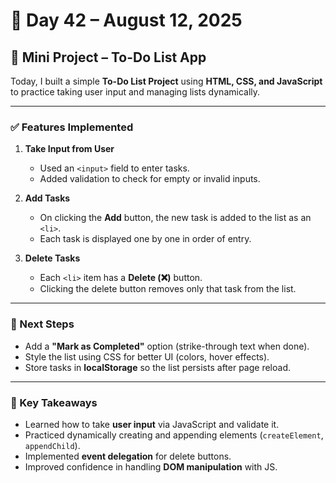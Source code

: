 # 📅 Day 42 – August 12, 2025

## 📝 Mini Project – To-Do List App

Today, I built a simple **To-Do List Project** using **HTML, CSS, and JavaScript** to practice taking user input and managing lists dynamically.

---

### ✅ Features Implemented
1. **Take Input from User**
   - Used an `<input>` field to enter tasks.
   - Added validation to check for empty or invalid inputs.

2. **Add Tasks**
   - On clicking the **Add** button, the new task is added to the list as an `<li>`.
   - Each task is displayed one by one in order of entry.

3. **Delete Tasks**
   - Each `<li>` item has a **Delete (❌)** button.
   - Clicking the delete button removes only that task from the list.

---

### 📌 Next Steps
- Add a **"Mark as Completed"** option (strike-through text when done).  
- Style the list using CSS for better UI (colors, hover effects).  
- Store tasks in **localStorage** so the list persists after page reload.  

---

### 🧠 Key Takeaways
- Learned how to take **user input** via JavaScript and validate it.  
- Practiced dynamically creating and appending elements (`createElement`, `appendChild`).  
- Implemented **event delegation** for delete buttons.  
- Improved confidence in handling **DOM manipulation** with JS.  
